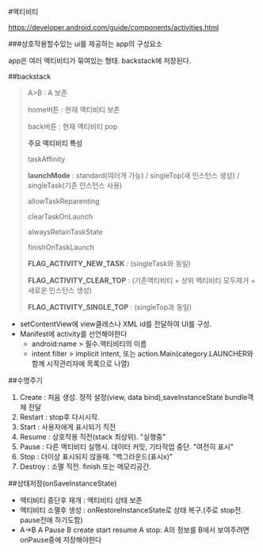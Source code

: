 #액티비티

https://developer.android.com/guide/components/activities.html

###상호작용할수있는 ui를 제공하는 app의 구성요소

app은 여러 액티비티가 묶여있는 형태. backstack에 저장된다.

##backstack

> A>B : A 보존
>
> home버튼 : 현재 액티비티 보존
>
> back버튼 : 현재 액티비티 pop
>
> **주요 액티비티 특성**
>
> taskAffinity
>
> **launchMode** : standard(여러개 가능) / singleTop(새 인스턴스 생성) / singleTask(기존 인스턴스 사용)
>
> allowTaskReparenting
>
> clearTaskOnLaunch
>
> alwaysRetainTaskState
>
> finishOnTaskLaunch
>
> **FLAG_ACTIVITY_NEW_TASK** : (singleTask와 동일)
>
> **FLAG_ACTIVITY_CLEAR_TOP** : (기존액티비티 + 상위 액티비티 모두제거 + 새로운 인스턴스 생성)
>
> **FLAG_ACTIVITY_SINGLE_TOP** : (singleTop과 동일)

-	setContentView에 view클래스나 XML id를 전달하여 UI를 구성.
-	Manifest에 activity를 선언해야한다
	-	android:name > 필수.액티비티의 이름
	-	intent filter > implicit intent, 또는 action.Main(category.LAUNCHER와 함께 시작관리자에 목록으로 나열)

##수명주기

1.	Create : 처음 생성. 정적 설정(view, data bind),saveInstanceState bundle객체 전달
2.	Restart : stop후 다시시작.
3.	Start : 사용자에게 표시되기 직전
4.	Resume : 상호작용 직전(stack 최상위). "실행중"
5.	Pause : 다른 액티비티 실행시. 데이터 커밋, 기타작업 중단. "여전히 표시"
6.	Stop : 더이상 표시되지 않을때. "백그라운드(표시x)"
7.	Destroy : 소멸 직전. finish 또는 메모리공간.

##상태저장(onSaveInstanceState)

-	액티비티 중단후 재개 : 액티비티 상태 보존
-	액티비티 소멸후 생성 : onRestoreInstanceState로 상태 복구.(주로 stop전. pause전에 하기도함)
-	A->B A Pause B create start resume A stop: A의 정보를 B에서 보여주려면 onPause중에 저장해야한다
